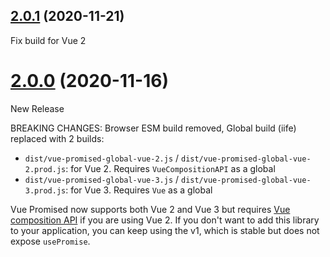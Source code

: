 ## [2.0.1](https://github.com/posva/vue-promised/compare/v2.0.0...v2.0.1) (2020-11-21)

Fix build for Vue 2

# [2.0.0](https://github.com/posva/vue-promised/compare/1.2.2...2.0.0) (2020-11-16)

New Release

BREAKING CHANGES: Browser ESM build removed, Global build (iife) replaced with 2 builds:

- `dist/vue-promised-global-vue-2.js` / `dist/vue-promised-global-vue-2.prod.js`: for Vue 2. Requires `VueCompositionAPI` as a global
- `dist/vue-promised-global-vue-3.js` / `dist/vue-promised-global-vue-3.prod.js`: for Vue 3. Requires `Vue` as a global

Vue Promised now supports both Vue 2 and Vue 3 but requires [Vue composition API](https://github.com/vuejs/composition-api) if you are using Vue 2. If you don't want to add this library to your application, you can keep using the v1, which is stable but does not expose `usePromise`.
